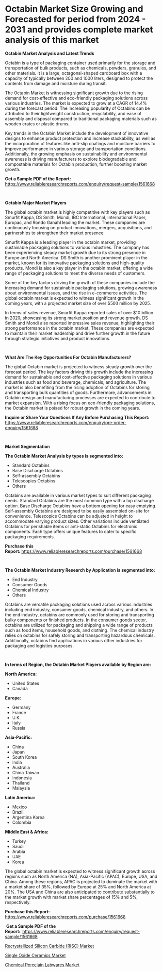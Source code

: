 <p><h1>Octabin Market Size Growing and Forecasted for period from 2024 - 2031 and provides complete market analysis of this market</h1></p><p><strong>Octabin Market Analysis and Latest Trends</strong></p>
<p><p>Octabin is a type of packaging container used primarily for the storage and transportation of bulk products, such as chemicals, powders, granules, and other materials. It is a large, octagonal-shaped cardboard box with a capacity of typically between 200 and 1000 liters, designed to protect the contents from damage and moisture during transit.</p><p>The Octabin Market is witnessing significant growth due to the rising demand for cost-effective and eco-friendly packaging solutions across various industries. The market is expected to grow at a CAGR of 14.4% during the forecast period. The increasing popularity of Octabins can be attributed to their lightweight construction, recyclability, and ease of assembly and disposal compared to traditional packaging materials such as wooden crates or plastic drums.</p><p>Key trends in the Octabin Market include the development of innovative designs to enhance product protection and increase stackability, as well as the incorporation of features like anti-slip coatings and moisture barriers to improve performance in various storage and transportation conditions. Additionally, the growing emphasis on sustainability and environmental awareness is driving manufacturers to explore biodegradable and compostable materials for Octabin production, further boosting market growth.</p></p>
<p><strong>Get a Sample PDF of the Report:&nbsp;</strong> <a href="https://www.reliableresearchreports.com/enquiry/request-sample/1561668">https://www.reliableresearchreports.com/enquiry/request-sample/1561668</a></p>
<p>&nbsp;</p>
<p><strong>Octabin Major Market Players</strong></p>
<p><p>The global octabin market is highly competitive with key players such as Smurfit Kappa, DS Smith, Mondi, IBC International, International Paper, Europac, and Rondo Ganahl leading the market. These companies are continuously focusing on product innovations, mergers, acquisitions, and partnerships to strengthen their market presence.</p><p>Smurfit Kappa is a leading player in the octabin market, providing sustainable packaging solutions to various industries. The company has been experiencing steady market growth due to its strong presence in Europe and North America. DS Smith is another prominent player in the market, known for its innovative packaging solutions and high-quality products. Mondi is also a key player in the octabin market, offering a wide range of packaging solutions to meet the diverse needs of customers.</p><p>Some of the key factors driving the growth of these companies include the increasing demand for sustainable packaging solutions, growing awareness about environmental issues, and the rise in e-commerce activities. The global octabin market is expected to witness significant growth in the coming years, with a projected market size of over $500 million by 2025.</p><p>In terms of sales revenue, Smurfit Kappa reported sales of over $10 billion in 2020, showcasing its strong market position and revenue growth. DS Smith and Mondi also reported impressive sales revenue, highlighting their strong performance in the octabin market. These companies are expected to maintain their market leadership and drive further growth in the future through strategic initiatives and product innovations.</p></p>
<p>&nbsp;</p>
<p><strong>What Are The Key Opportunities For Octabin Manufacturers?</strong></p>
<p><p>The global Octabin market is projected to witness steady growth over the forecast period. The key factors driving this growth include the increasing demand for sustainable and cost-effective packaging solutions in various industries such as food and beverage, chemicals, and agriculture. The market is also benefiting from the rising adoption of Octabins for storing and transporting bulk quantities of goods. Furthermore, advancements in Octabin design and manufacturing processes are expected to contribute to market expansion. With a rising focus on eco-friendly packaging solutions, the Octabin market is poised for robust growth in the coming years.</p></p>
<p><strong>Inquire or Share Your Questions If Any Before Purchasing This Report:</strong> <a href="https://www.reliableresearchreports.com/enquiry/pre-order-enquiry/1561668">https://www.reliableresearchreports.com/enquiry/pre-order-enquiry/1561668</a></p>
<p>&nbsp;</p>
<p><strong>Market Segmentation</strong></p>
<p><strong>The Octabin Market Analysis by types is segmented into:</strong></p>
<p><ul><li>Standard Octabins</li><li>Base Discharge Octabins</li><li>Self-assembly Octabins</li><li>Telescopies Octabins</li><li>Others</li></ul></p>
<p><p>Octabins are available in various market types to suit different packaging needs. Standard Octabins are the most common type with a top discharge option. Base Discharge Octabins have a bottom opening for easy emptying. Self-assembly Octabins are designed to be easily assembled on-site for convenience. Telescopics Octabins can be adjusted in height to accommodate varying product sizes. Other variations include ventilated Octabins for perishable items or anti-static Octabins for electronic components. Each type offers unique features to cater to specific packaging requirements.</p></p>
<p><strong>Purchase this Report:&nbsp;</strong><a href="https://www.reliableresearchreports.com/purchase/1561668">https://www.reliableresearchreports.com/purchase/1561668</a></p>
<p>&nbsp;</p>
<p><strong>The Octabin Market Industry Research by Application is segmented into:</strong></p>
<p><ul><li>End Industry</li><li>Consumer Goods</li><li>Chemical Industry</li><li>Others</li></ul></p>
<p><p>Octabins are versatile packaging solutions used across various industries including end industry, consumer goods, chemical industry, and others. In the end industry, octabins are commonly used for storing and transporting bulky components or finished products. In the consumer goods sector, octabins are utilized for packaging and shipping a wide range of products such as food items, household goods, and clothing. The chemical industry relies on octabins for safely storing and transporting hazardous chemicals. Additionally, octabins find applications in various other industries for packaging and logistics purposes.</p></p>
<p>&nbsp;</p>
<p><strong>In terms of Region, the Octabin Market Players available by Region are:</strong></p>
<p>
    <p> <strong> North America: </strong>
        <ul>
            <li>United States</li>
            <li>Canada</li>
        </ul>
        </p> 
    <p> <strong> Europe: </strong>
        <ul>
            <li>Germany</li>
            <li>France</li>
            <li>U.K.</li>
            <li>Italy</li>
            <li>Russia</li>
        </ul>
        </p> 
    <p> <strong> Asia-Pacific: </strong>
        <ul>
            <li>China</li>
            <li>Japan</li>
            <li>South Korea</li>
            <li>India</li>
            <li>Australia</li>
            <li>China Taiwan</li>
            <li>Indonesia</li>
            <li>Thailand</li>
            <li>Malaysia</li>
        </ul>
        </p> 
    <p> <strong> Latin America: </strong>
        <ul>
            <li>Mexico</li>
            <li>Brazil</li>
            <li>Argentina Korea</li>
            <li>Colombia</li>
        </ul>
        </p> 
    <p> <strong> Middle East & Africa: </strong>
        <ul>
            <li>Turkey</li>
            <li>Saudi</li>
            <li>Arabia</li>
            <li>UAE</li>
            <li>Korea</li>
        </ul>
    </p>
    </p>
<p><p>The global octabin market is expected to witness significant growth across regions such as North America (NA), Asia-Pacific (APAC), Europe, USA, and China. Among these regions, APAC is projected to dominate the market with a market share of 35%, followed by Europe at 25% and North America at 20%. The USA and China are also anticipated to contribute substantially to the market growth with market share percentages of 15% and 5%, respectively.</p></p>
<p><strong>Purchase this Report: </strong><a href="https://www.reliableresearchreports.com/purchase/1561668">https://www.reliableresearchreports.com/purchase/1561668</a></p>
<p>&nbsp;<strong>Get a Sample PDF of the Report:&nbsp;&nbsp;</strong><a href="https://www.reliableresearchreports.com/enquiry/request-sample/1561668">https://www.reliableresearchreports.com/enquiry/request-sample/1561668</a></p>
<p><strong></strong></p>
<p><p><a href="https://view.publitas.com/reportprime-1/recrystallized-silicon-carbide-risc-market-provides-detailed-segmentation-of-this-market-based-on-type-application-and-region-and-forecast-for-the-period-from-2023-2030/">Recrystallized Silicon Carbide (RISC) Market</a></p><p><a href="https://view.publitas.com/reportprime-1/single-oxide-ceramics-market-challenges-opportunities-and-growth-drivers-and-major-market-players-forecasted-for-period-from-2023-2030/">Single Oxide Ceramics Market</a></p><p><a href="https://view.publitas.com/reportprime-1/chemical-porcelain-labwares-market-offer-valuable-insights-into-market-size-market-share-market-trends-and-projections-spanning-from-2023-to-2030/">Chemical Porcelain Labwares Market</a></p></p>